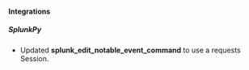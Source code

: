 #### Integrations
##### SplunkPy
- Updated **splunk_edit_notable_event_command** to use a requests Session.
